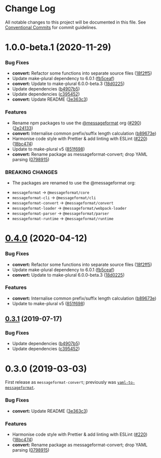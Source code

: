 # Change Log

All notable changes to this project will be documented in this file.
See [Conventional Commits](https://conventionalcommits.org) for commit guidelines.

# 1.0.0-beta.1 (2020-11-29)


### Bug Fixes

* **convert:** Refactor some functions into separate source files ([18f2ff5](https://github.com/messageformat/messageformat/commit/18f2ff589630c4356532d510594650bc6214d9f0))
* Update make-plural dependency to 6.0.1 ([fb5ceaf](https://github.com/messageformat/messageformat/commit/fb5ceafccfc75bfcda6941e815ffbba18a419b9d))
* **convert:** Update to make-plural 6.0.0-beta.3 ([18d0225](https://github.com/messageformat/messageformat/commit/18d0225d83670261ef50ffe8245b4d4b2c9fcce2))
* Update dependencies ([b4907b5](https://github.com/messageformat/messageformat/commit/b4907b58c3842fb0c426fcb20f21dd2721c3d192))
* Update dependencies ([c395452](https://github.com/messageformat/messageformat/commit/c395452021bcacf32960e2a0cc4f4e9fe1a6e97a))
* **convert:** Update README ([3e363c3](https://github.com/messageformat/messageformat/commit/3e363c388c4d41b05535e3800e1a1f8d8ddab224))


### Features

* Rename npm packages to use the [@messageformat](https://github.com/messageformat) org ([#290](https://github.com/messageformat/messageformat/issues/290)) ([2e24133](https://github.com/messageformat/messageformat/commit/2e2413300ab000467ecbb53ecd6fa0cc7a38cbcf))
* **convert:** Internalise common prefix/suffix length calculation ([b89673e](https://github.com/messageformat/messageformat/commit/b89673e742e62dd1de259675c93b70cebb704dbf))
* Harmonise code style with Prettier & add linting with ESLint ([#220](https://github.com/messageformat/messageformat/issues/220)) ([18bc474](https://github.com/messageformat/messageformat/commit/18bc474d9398007cf4be0275b3ab4ba39434acda))
* Update to make-plural v5 ([851f698](https://github.com/messageformat/messageformat/commit/851f6984787f3dced3ea7c01127bf4a218dc9be7))
* **convert:** Rename package as messageformat-convert; drop YAML parsing ([0798915](https://github.com/messageformat/messageformat/commit/0798915bd951454f73f3e4064555df8d2c48b198))


### BREAKING CHANGES

* The packages are renamed to use the @messageformat org:
- `messageformat` -> `@messageformat/core`
- `messageformat-cli` -> `@messageformat/cli`
- `messageformat-convert` -> `@messageformat/convert`
- `messageformat-loader` -> `@messageformat/webpack-loader`
- `messageformat-parser` -> `@messageformat/parser`
- `messageformat-runtime` -> `@messageformat/runtime`





# [0.4.0](https://github.com/messageformat/messageformat/compare/messageformat-convert@0.3.1...messageformat-convert@0.4.0) (2020-04-12)


### Bug Fixes

* **convert:** Refactor some functions into separate source files ([18f2ff5](https://github.com/messageformat/messageformat/commit/18f2ff589630c4356532d510594650bc6214d9f0))
* Update make-plural dependency to 6.0.1 ([fb5ceaf](https://github.com/messageformat/messageformat/commit/fb5ceafccfc75bfcda6941e815ffbba18a419b9d))
* **convert:** Update to make-plural 6.0.0-beta.3 ([18d0225](https://github.com/messageformat/messageformat/commit/18d0225d83670261ef50ffe8245b4d4b2c9fcce2))


### Features

* **convert:** Internalise common prefix/suffix length calculation ([b89673e](https://github.com/messageformat/messageformat/commit/b89673e742e62dd1de259675c93b70cebb704dbf))
* Update to make-plural v5 ([851f698](https://github.com/messageformat/messageformat/commit/851f6984787f3dced3ea7c01127bf4a218dc9be7))





## [0.3.1](https://github.com/messageformat/messageformat/compare/messageformat-convert@0.3.0...messageformat-convert@0.3.1) (2019-07-17)


### Bug Fixes

* Update dependencies ([b4907b5](https://github.com/messageformat/messageformat/commit/b4907b5))
* Update dependencies ([c395452](https://github.com/messageformat/messageformat/commit/c395452))





# 0.3.0 (2019-03-03)


First release as `messageformat-convert`; previously was [`yaml-to-messageformat`](https://www.npmjs.com/package/yaml-to-messageformat).


### Bug Fixes

* **convert:** Update README ([3e363c3](https://github.com/messageformat/messageformat/commit/3e363c3))


### Features

* Harmonise code style with Prettier & add linting with ESLint ([#220](https://github.com/messageformat/messageformat/issues/220)) ([18bc474](https://github.com/messageformat/messageformat/commit/18bc474))
* **convert:** Rename package as messageformat-convert; drop YAML parsing ([0798915](https://github.com/messageformat/messageformat/commit/0798915))
